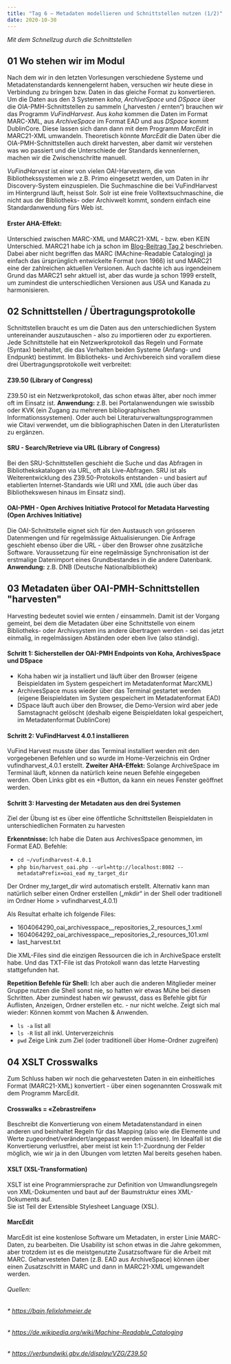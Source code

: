 ```yaml
---
title: "Tag 6 – Metadaten modellieren und Schnittstellen nutzen (1/2)"
date: 2020-10-30
---
```


*Mit dem Schnellzug durch die Schnittstellen*

## 01 Wo stehen wir im Modul

Nach dem wir in den letzten Vorlesungen verschiedene Systeme und Metadatenstandards kennengelernt haben, versuchen wir heute diese in Verbindung zu bringen bzw. Daten in das gleiche Format zu konvertieren.
Um die Daten aus den 3 Systemen *koha*, *ArchiveSpace* und *DSpace* über die OIA-PMH-Schnittstellen zu sammeln („harvesten / ernten“) brauchen wir das Programm *VuFindHarvest*. 
Aus *koha* kommen die Daten im Format MARC-XML, aus *ArchiveSpace* im Format EAD und aus *DSpace* kommt DublinCore. Diese lassen sich dann dann mit dem Programm *MarcEdit* in MARC21-XML umwandeln. 
Theoretisch könnte *MarcEdit* die Daten über die OIA-PMH-Schnittstellen auch direkt harvesten, aber damit wir verstehen was wo passiert und die Unterschiede der Standards kennenlernen, machen wir die Zwischenschritte manuell.

*VuFindHarvest* ist einer von vielen OAI-Harvestern, die von Bibliothekssystemen wie z.B. Primo eingesetzt werden, um Daten in ihr Discovery-System einzuspielen. 
Die Suchmaschine die bei VuFindHarvest im Hintergrund läuft, heisst Solr. Solr ist eine freie Volltextsuchmaschine, die nicht aus der Bibliotheks- oder Archivwelt kommt, sondern einfach eine Standardanwendung fürs Web ist.

#### Erster AHA-Effekt:
Unterschied zwischen MARC-XML und MARC21-XML - bzw. eben KEIN Unterschied. MARC21 habe ich ja schon im [Blog-Beitrag Tag 2](https://alexmuster.github.io/lerntageblog/2020/09/25/tag2.html) beschrieben. Dabei aber nicht begriffen das MARC (MAchine-Readable Cataloging) ja einfach das ürsprünglich entwickelte Format (von 1966) ist und MARC21 eine der zahlreichen aktuellen Versionen. Auch dachte ich aus irgendeinem Grund das MARC21 sehr aktuell ist, aber das wurde ja schon 1999 erstellt, um zumindest die unterschiedlichen Versionen aus USA und Kanada zu harmonisieren. 



## 02 Schnittstellen / Übertragungsprotokolle

Schnittstellen braucht es um die Daten aus den unterschiedlichen System untereinander auszutauschen - also zu importieren oder zu exportieren. Jede Schnittstelle hat ein Netzwerkprotokoll das Regeln und Formate (Syntax) beinhaltet, die das Verhalten beiden Systeme (Anfang- und Endpunkt) bestimmt. Im Bibliotheks- und Archivbereich sind vorallem diese drei Übertragungsprotokolle weit verbreitet:

#### Z39.50 (Library of Congress)
Z39.50 ist ein Netzwerkprotokoll, das schon etwas älter, aber noch immer oft im Einsatz ist. **Anwendung:** z.B. bei Portalanwendungen wie swissbib oder KVK (ein Zugang zu mehreren bibliographischen Informationssystemen). Oder auch bei Literaturverwaltungsprogrammen wie Citavi verwendet, um die bibliographischen Daten in den Literaturlisten zu ergänzen.

#### SRU - Search/Retrieve via URL (Library of Congress)
Bei den SRU-Schnittstellen geschieht die Suche und das Abfragen in Bibliothekskatalogen via URL, oft als Live-Abfragen.
SRU ist als Weiterentwicklung des Z39.50-Protokolls entstanden - und  basiert auf etablierten Internet-Standards wie URI und XML (die auch über das Bibliothekswesen hinaus im Einsatz sind).

#### OAI-PMH - Open Archives Initiative Protocol for Metadata Harvesting (Open Archives Initiative)
Die OAI-Schnittstelle eignet sich für den Austausch von grösseren Datenmengen und für regelmässige Aktualisierungen. Die Anfrage geschieht ebenso über die URL - über den Browser ohne zusätzliche Software. Voraussetzung für eine regelmässige Synchronisation ist der erstmalige Datenimport eines Grundbestandes in die andere Datenbank. **Anwendung:** z.B. DNB (Deutsche Nationalbibliothek)



## 03 Metadaten über OAI-PMH-Schnittstellen "harvesten"

Harvesting bedeutet soviel wie ernten / einsammeln. Damit ist der Vorgang gemeint, bei dem die Metadaten über eine Schnittstelle von einem Bibliotheks- oder Archivsystem ins andere übertragen werden - sei das jetzt einmalig, in regelmässigen Abständen oder eben live (also ständig).

#### Schritt 1: Sicherstellen der OAI-PMH Endpoints von Koha, ArchivesSpace und DSpace
* Koha haben wir ja installiert und läuft über den Browser (eigene Beispieldaten im System gespeichert im Metadatenformat MarcXML)
* ArchivesSpace muss wieder über das Terminal gestartet werden (eigene Beispieldaten im System gespeichert im Metadatenformat EAD)
* DSpace läuft auch über den Browser, die Demo-Version wird aber jede Samstagnacht gelöscht (deshalb eigene Beispieldaten lokal gespeichert, im Metadatenformat DublinCore)

#### Schritt 2: VuFindHarvest 4.0.1 installieren
VuFind Harvest musste über das Terminal installiert werden mit den vorgegebenen Befehlen und so wurde im Home-Verzeichnis ein Ordner vufindharvest_4.0.1 erstellt.
**Zweiter AHA-Effekt:** Solange ArchiveSpace im Terminal läuft, können da natürlich keine neuen Befehle eingegeben werden. Oben Links gibt es ein +Button, da kann ein neues Fenster geöffnet werden.

#### Schritt 3: Harvesting der Metadaten aus den drei Systemen
Ziel der Übung ist es über eine öffentliche Schnittstellen Beispieldaten in unterschiedlichen Formaten zu harvesten

**Erkenntnisse:** Ich habe die Daten aus ArchivesSpace genommen, im Format EAD. 
Befehle: 

* `cd ~/vufindharvest-4.0.1`
* `php bin/harvest_oai.php --url=http://localhost:8082 --metadataPrefix=oai_ead my_target_dir`

Der Ordner my_target_dir wird automatisch erstellt. Alternativ kann man natürlich selber einen Ordner erstelllen („mkdir“ in der Shell oder traditionell im Ordner Home > vufindharvest_4.0.1)

Als Resultat erhalte ich folgende Files:
- 1604064290_oai_archivesspace__repositories_2_resources_1.xml
- 1604064292_oai_archivesspace__repositories_2_resources_101.xml
- last_harvest.txt 

Die XML-Files sind die einzigen Ressourcen die ich in ArchiveSpace erstellt habe. Und das TXT-File ist das Protokoll wann das letzte Harvesting stattgefunden hat. 

**Repetition Befehle für Shell:**
Ich aber auch die anderen Mitglieder meiner Gruppe nutzen die Shell sonst nie, so hatten wir etwas Mühe bei diesen Schritten. Aber zumindest haben wir gewusst, dass es Befehle gibt für Auflisten, Anzeigen, Ordner erstellen etc. - nur nicht welche. Zeigt sich mal wieder: Können kommt von Machen & Anwenden.

* `ls -a`   list all
* `ls -R`   list all inkl. Unterverzeichnis
* `pwd`    Zeige Link zum Ziel (oder traditionell über Home-Ordner zugreifen)



## 04 XSLT Crosswalks 

Zum Schluss haben wir noch die geharvesteten Daten in ein einheitliches Format (MARC21-XML) konvertiert - über einen sogenannten Crosswalk mit dem Programm MarcEdit.

#### Crosswalks = «Zebrastreifen»
Beschreibt die Konvertierung von einem Metadatenstandard in einen anderen  und beinhaltet Regeln für das Mapping (also wie die Elemente und Werte zugeordnet/verändert/angepasst werden müssen). Im Idealfall ist die Konvertierung verlustfrei, aber meist ist kein 1:1-Zuordnung der Felder möglich, wie wir ja in den Übungen vom letzten Mal bereits gesehen haben.

#### XSLT (XSL-Transformation)
XSLT ist eine Programmiersprache zur Definition von Umwandlungsregeln von XML-Dokumenten und baut auf der Baumstruktur eines XML-Dokuments auf.  
Sie ist Teil der Extensible Stylesheet Language (XSL). 

#### MarcEdit
MarcEdit ist eine kostenlose Software um Metadaten, in erster Linie MARC-Daten, zu bearbeiten. Die Usability ist schon etwas in die Jahre gekommen, aber trotzdem ist es die meistgenutzte Zusatzsoftware für die Arbeit mit MARC. Geharvesteten Daten (z.B. EAD aus ArchiveSpace) können über einen Zusatzschritt in MARC und dann in MARC21-XML umgewandelt werden.








###### Quellen:
###### * https://bain.felixlohmeier.de
###### * https://de.wikipedia.org/wiki/Machine-Readable_Cataloging
###### * https://verbundwiki.gbv.de/display/VZG/Z39.50

